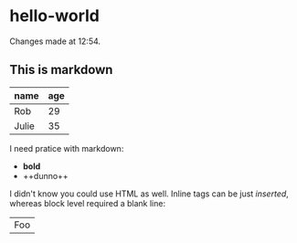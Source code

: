 # hello-world

Changes made at 12:54.

## This is markdown

name | age
-----|-----
Rob  | 29
Julie | 35

I need pratice with markdown:
- **bold**
- ++dunno++


I didn't know you could use HTML as well. Inline tags can be just <i>inserted</i>, whereas block level required a blank line:

<table>
    <tr>
        <td>Foo</td>
    </tr>
</table>



